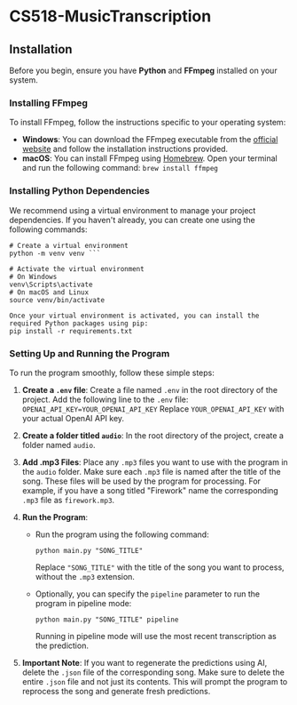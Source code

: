 # CS518-MusicTranscription

## Installation

Before you begin, ensure you have **Python** and **FFmpeg** installed on your system.

### Installing FFmpeg

To install FFmpeg, follow the instructions specific to your operating system:

- **Windows**: You can download the FFmpeg executable from the [official website](https://ffmpeg.org/download.html) and follow the installation instructions provided.
- **macOS**: You can install FFmpeg using [Homebrew](https://brew.sh/). Open your terminal and run the following command: ```brew install ffmpeg```


### Installing Python Dependencies

We recommend using a virtual environment to manage your project dependencies. If you haven't already, you can create one using the following commands:

```
# Create a virtual environment
python -m venv venv ```

# Activate the virtual environment
# On Windows
venv\Scripts\activate
# On macOS and Linux
source venv/bin/activate

Once your virtual environment is activated, you can install the required Python packages using pip:
pip install -r requirements.txt
```

### Setting Up and Running the Program

To run the program smoothly, follow these simple steps:

1. **Create a `.env` file**: Create a file named `.env` in the root directory of the project. Add the following line to the `.env` file:
```OPENAI_API_KEY=YOUR_OPENAI_API_KEY```
Replace `YOUR_OPENAI_API_KEY` with your actual OpenAI API key.

2. **Create a folder titled `audio`**: In the root directory of the project, create a folder named `audio`.

3. **Add .mp3 Files**: Place any `.mp3` files you want to use with the program in the `audio` folder. Make sure each `.mp3` file is named after the title of the song. These files will be used by the program for processing. For example, if you have a song titled "Firework" name the corresponding `.mp3` file as `firework.mp3`.

4. **Run the Program**:
    - Run the program using the following command:
      ```
      python main.py "SONG_TITLE"
      ```
      Replace `"SONG_TITLE"` with the title of the song you want to process, without the `.mp3` extension.
      
    - Optionally, you can specify the `pipeline` parameter to run the program in pipeline mode:
      ```
      python main.py "SONG_TITLE" pipeline
      ```
      Running in pipeline mode will use the most recent transcription as the prediction.

5. **Important Note**: If you want to regenerate the predictions using AI, delete the `.json` file of the corresponding song. Make sure to delete the entire `.json` file and not just its contents. This will prompt the program to reprocess the song and generate fresh predictions.




